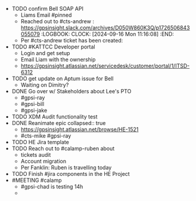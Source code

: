 - TODO confirm Bell SOAP API
	- Liams Email #pinned
	- Reached out to #cts-andrew : https://gpsinsight.slack.com/archives/D050W860K3Q/p1726506843055079
	  :LOGBOOK:
	  CLOCK: [2024-09-16 Mon 11:16:08]
	  :END:
	- Per #cts-andrew ticket has been created:
- TODO #KATTCC Developer portal
	- Login and get setup
	- Email Liam with the ownership
	- https://gpsinsight.atlassian.net/servicedesk/customer/portal/1/ITSD-6312
- TODO get update on Aptum issue for Bell
	- Waiting on Dimitry?
- DONE Go over w/ Stakeholders about Lee's PTO
	- #gpsi-ray
	- #gpsi-bill
	- #gpsi-jake
- TODO XDM Audit functionality test
- DONE Reanimate epic
  collapsed:: true
	- https://gpsinsight.atlassian.net/browse/HE-1521
	- #cts-mike #gpsi-ray
- TODO HE Jira template
- TODO Reach out to #calamp-ruben about
	- tickets audit
	- Account migration
	- Per Fanklin: Ruben is travelling today
- TODO Finish #jira components in the HE Project
- #MEETING #calamp
	- #gpsi-chad is testing 14h
	-